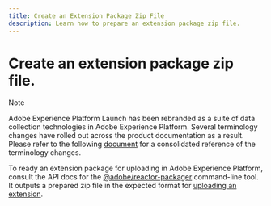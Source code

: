 ```yaml
---
title: Create an Extension Package Zip File
description: Learn how to prepare an extension package zip file.
---
```

# Create an extension package zip file.

>[!NOTE]
>
>Adobe Experience Platform Launch has been rebranded as a suite of data collection technologies in Adobe Experience Platform. Several terminology changes have rolled out across the product documentation as a result. Please refer to the following [document](../../term-updates.md) for a consolidated reference of the terminology changes.

To ready an extension package for uploading in Adobe Experience Platform, consult the API docs for the [@adobe/reactor-packager](https://www.npmjs.com/package/@adobe/reactor-packager) command-line tool. It outputs a prepared zip file in the expected format for [uploading an extension](./upload-and-test.md).
